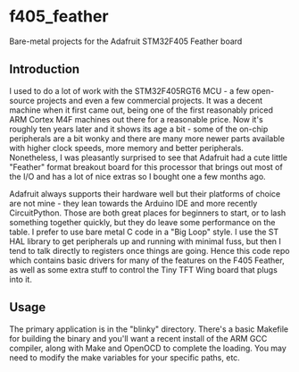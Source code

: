 # f405_feather
Bare-metal projects for the Adafruit STM32F405 Feather board

## Introduction

I used to do a lot of work with the STM32F405RGT6 MCU - a few open-source
projects and even a few commercial projects. It was a decent machine when it
first came out, being one of the first reasonably priced ARM Cortex M4F machines
out there for a reasonable price. Now it's roughly ten years later and it
shows its age a bit - some of the on-chip peripherals are a bit wonky and there
are many more newer parts available with higher clock speeds, more memory and
better peripherals. Nonetheless, I was pleasantly surprised to see that
Adafruit had a cute little "Feather" format breakout board for this processor
that brings out most of the I/O and has a lot of nice extras so I bought one a
few months ago.

Adafruit always supports their hardware well but their platforms of choice are
not mine - they lean towards the Arduino IDE and more recently CircuitPython.
Those are both great places for beginners to start, or to lash something
together quickly, but they do leave some performance on the table. I prefer
to use bare metal C code in a "Big Loop" style. I use the ST HAL library to
get peripherals up and running with minimal fuss, but then I tend to talk
directly to registers once things are going. Hence this code repo which contains
basic drivers for many of the features on the F405 Feather, as well as some
extra stuff to control the Tiny TFT Wing board that plugs into it.

## Usage

The primary application is in the "blinky" directory. There's a basic Makefile
for building the binary and you'll want a recent install of the ARM GCC compiler,
along with Make and OpenOCD to complete the loading. You may need to modify
the make variables for your specific paths, etc.

